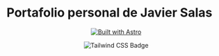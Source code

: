 # Portafolio personal de Javier Salas

<div align="center">

[![Built with Astro](https://astro.badg.es/v2/built-with-astro/large.svg)](https://astro.build)

![Tailwind CSS Badge](https://img.shields.io/badge/Tailwind%20CSS-06B6D4?logo=tailwindcss&logoColor=fff&style=flat)

</div>

<p></p>
